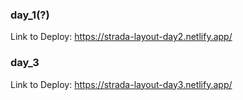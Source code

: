 ### day_1(?)
Link to Deploy: https://strada-layout-day2.netlify.app/
### day_3
Link to Deploy: https://strada-layout-day3.netlify.app/
